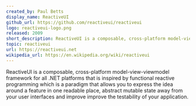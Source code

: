 ```yaml
---
created_by: Paul Betts
display_name: ReactiveUI
github_url: https://github.com/reactiveui/reactiveui
logo: reactiveui-logo.png
released: 2009
short_description: ReactiveUI is a composable, cross-platform model-view-viewmodel framework.
topic: reactiveui
url: https://reactiveui.net
wikipedia_url: https://en.wikipedia.org/wiki/reactiveui
---
```

ReactiveUI is a composable, cross-platform model-view-viewmodel framework for all .NET platforms that is inspired by functional reactive programming which is a paradigm that allows you to express the idea around a feature in one readable place, abstract mutable state away from your user interfaces and improve improve the testability of your application.